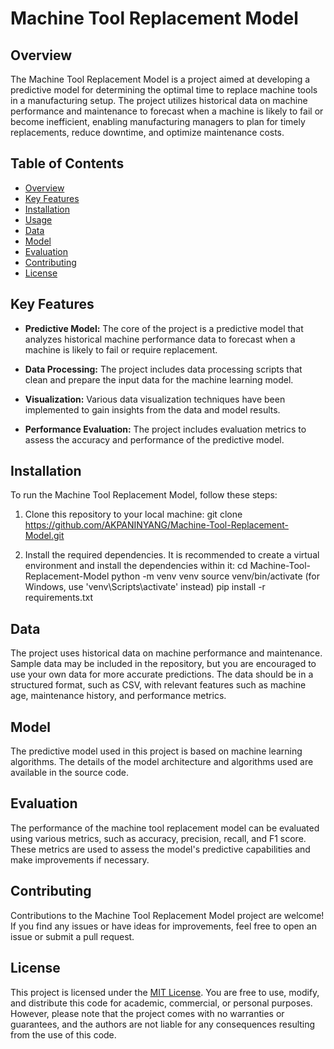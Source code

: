 # Machine Tool Replacement Model


## Overview

The Machine Tool Replacement Model is a project aimed at developing a predictive model for determining the optimal time to replace machine tools in a manufacturing setup. The project utilizes historical data on machine performance and maintenance to forecast when a machine is likely to fail or become inefficient, enabling manufacturing managers to plan for timely replacements, reduce downtime, and optimize maintenance costs.

## Table of Contents

- [Overview](#overview)
- [Key Features](#key-features)
- [Installation](#installation)
- [Usage](#usage)
- [Data](#data)
- [Model](#model)
- [Evaluation](#evaluation)
- [Contributing](#contributing)
- [License](#license)

## Key Features

- **Predictive Model:** The core of the project is a predictive model that analyzes historical machine performance data to forecast when a machine is likely to fail or require replacement.

- **Data Processing:** The project includes data processing scripts that clean and prepare the input data for the machine learning model.

- **Visualization:** Various data visualization techniques have been implemented to gain insights from the data and model results.

- **Performance Evaluation:** The project includes evaluation metrics to assess the accuracy and performance of the predictive model.

## Installation

To run the Machine Tool Replacement Model, follow these steps:

1. Clone this repository to your local machine:
git clone https://github.com/AKPANINYANG/Machine-Tool-Replacement-Model.git

2. Install the required dependencies. It is recommended to create a virtual environment and install the dependencies within it:
cd Machine-Tool-Replacement-Model
python -m venv venv
source venv/bin/activate (for Windows, use 'venv\Scripts\activate' instead)
pip install -r requirements.txt


## Data

The project uses historical data on machine performance and maintenance. Sample data may be included in the repository, but you are encouraged to use your own data for more accurate predictions. The data should be in a structured format, such as CSV, with relevant features such as machine age, maintenance history, and performance metrics.

## Model

The predictive model used in this project is based on machine learning algorithms. The details of the model architecture and algorithms used are available in the source code.

## Evaluation

The performance of the machine tool replacement model can be evaluated using various metrics, such as accuracy, precision, recall, and F1 score. These metrics are used to assess the model's predictive capabilities and make improvements if necessary.

## Contributing

Contributions to the Machine Tool Replacement Model project are welcome! If you find any issues or have ideas for improvements, feel free to open an issue or submit a pull request.

## License

This project is licensed under the [MIT License](https://github.com/AKPANINYANG/Machine-Tool-Replacement-Model/blob/main/LICENSE). You are free to use, modify, and distribute this code for academic, commercial, or personal purposes. However, please note that the project comes with no warranties or guarantees, and the authors are not liable for any consequences resulting from the use of this code.

